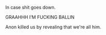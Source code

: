 In case shit goes down.

GRAAHHH I'M FUCKING BALLIN

Anon killed us by revealing that we're all him.